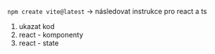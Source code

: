 `npm create vite@latest` -> následovat instrukce pro react a ts

1. ukazat kod
2. react - komponenty
3. react - state
